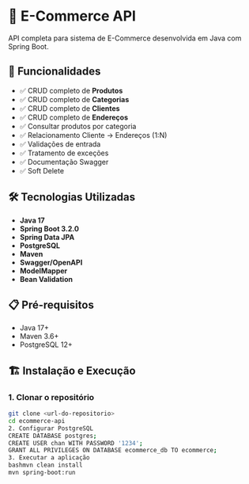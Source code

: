 # 🛒 E-Commerce API

API completa para sistema de E-Commerce desenvolvida em Java com Spring Boot.

## 🚀 Funcionalidades

- ✅ CRUD completo de **Produtos**
- ✅ CRUD completo de **Categorias**  
- ✅ CRUD completo de **Clientes**
- ✅ CRUD completo de **Endereços**
- ✅ Consultar produtos por categoria
- ✅ Relacionamento Cliente → Endereços (1:N)
- ✅ Validações de entrada
- ✅ Tratamento de exceções
- ✅ Documentação Swagger
- ✅ Soft Delete

## 🛠️ Tecnologias Utilizadas

- **Java 17**
- **Spring Boot 3.2.0**
- **Spring Data JPA**
- **PostgreSQL**
- **Maven**
- **Swagger/OpenAPI**
- **ModelMapper**
- **Bean Validation**

## 📋 Pré-requisitos

- Java 17+
- Maven 3.6+
- PostgreSQL 12+

## 🏗️ Instalação e Execução

### 1. Clonar o repositório
```bash
git clone <url-do-repositorio>
cd ecommerce-api
2. Configurar PostgreSQL
CREATE DATABASE postgres;
CREATE USER chan WITH PASSWORD '1234';
GRANT ALL PRIVILEGES ON DATABASE ecommerce_db TO ecommerce;
3. Executar a aplicação
bashmvn clean install
mvn spring-boot:run